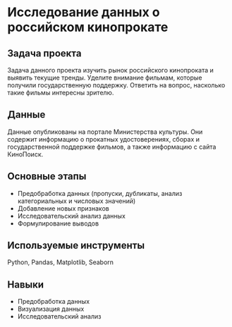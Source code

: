 # Исследование данных о российском кинопрокате

## Задача проекта
Задача данного проекта изучить рынок российского кинопроката и выявить текущие тренды. Уделите внимание фильмам, которые получили государственную поддержку. Ответить на вопрос, насколько такие фильмы интересны зрителю. 

## Данные
Данные опубликованы на портале Министерства культуры. Они содержит информацию о прокатных удостоверениях, сборах и государственной поддержке фильмов, а также информацию с сайта КиноПоиск.

## Основные этапы

- Предобработка данных (пропуски, дубликаты, анализ категориальных и числовых значений)
- Добавление новых признаков
- Исследовательский анализ данных
- Формулирование выводов

## Используемые инструменты
Python, Pandas, Matplotlib, Seaborn

## Навыки
- Предобработка данных
- Визуализация данных
- Исследовательский анализ

